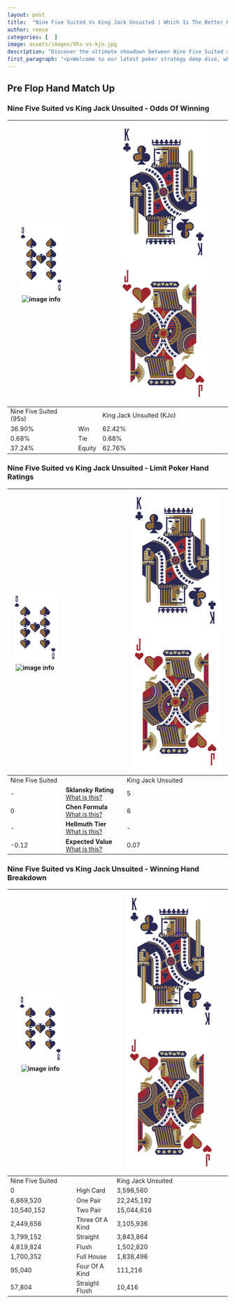 ```yaml
---
layout: post
title:  "Nine Five Suited Vs King Jack Unsuited | Which Is The Better Hand In Poker? A Complete Guide"
author: reece
categories: [  ]
image: assets/images/95s-vs-kjo.jpg
description: "Discover the ultimate showdown between Nine Five Suited and King Jack Unsuited in poker! Uncover the odds, strategies, and scenarios where one hand triumphs over the other. Get ready to up your poker game with this thrilling analysis."
first_paragraph: "<p>Welcome to our latest poker strategy deep dive, where we're pitting two distinct hands against each other in a high-stakes showdown: Nine Five Suited vs King Jack Unsuited.</p><p>In the dynamic world of poker, every decision counts, and knowing which hand holds the upper hand is key to your success at the table.</p><p>In this article, we'll dissect these two hands, explore the scenarios where one dominates the other, and equip you with the knowledge to make strategic choices that can tip the odds in your favor.</p><p>Get ready to unravel the intriguing dynamics of these poker hands and elevate your game to new heights.</p>"
---
```




[comment]: # (sp0)

## Pre Flop Hand Match Up

<div class="table hand-ratings" markdown="1"> 



### Nine Five Suited vs King Jack Unsuited - Odds Of Winning


    
| ![image info](assets/images/hand1/9.png) ![image info](assets/images/hand1/5s.png) |  | ![image info](assets/images/hand2/K.png) ![image info](assets/images/hand2/Jo.png) |
| -------- | -------- | -------- |
| Nine Five Suited (95s) |  | King Jack Unsuited (KJo) |
| 36.90% | Win | 62.42% |
| 0.68% | Tie | 0.68% |
| 37.24% | Equity | 62.76% |




[comment]: # (sp1)



### Nine Five Suited vs King Jack Unsuited - Limit Poker Hand Ratings


    
| ![image info](assets/images/hand1/9.png) ![image info](assets/images/hand1/5s.png) |  | ![image info](assets/images/hand2/K.png) ![image info](assets/images/hand2/Jo.png) |
| -------- | -------- | -------- |
| Nine Five Suited |  | King Jack Unsuited |
| - | **Sklansky Rating** [What is this?](/sklansky-rating-explained) | 5 |
| 0 | **Chen Formula** [What is this?](/chen-formula-explained) | 8 |
| - | **Hellmuth Tier** [What is this?](/Hellmuth-tier-explained) | - |
| -0.12 | **Expected Value** [What is this?](/expected-value-explained) | 0.07 |




[comment]: # (sp2)



### Nine Five Suited vs King Jack Unsuited - Winning Hand Breakdown


    
| ![image info](assets/images/hand1/9.png) ![image info](assets/images/hand1/5s.png) |  | ![image info](assets/images/hand2/K.png) ![image info](assets/images/hand2/Jo.png) |
| -------- | -------- | -------- |
| Nine Five Suited |  | King Jack Unsuited |
| 0 | High Card | 3,598,560 |
| 6,869,520 | One Pair | 22,245,192 |
| 10,540,152 | Two Pair | 15,044,616 |
| 2,449,656 | Three Of A Kind | 3,105,936 |
| 3,799,152 | Straight | 3,843,864 |
| 4,819,824 | Flush | 1,502,820 |
| 1,700,352 | Full House | 1,838,496 |
| 95,040 | Four Of A Kind | 111,216 |
| 57,804 | Straight Flush | 10,416 |




[comment]: # (sp3)



</div>

[comment]: # (sp4)



[comment]: # (sp5)

